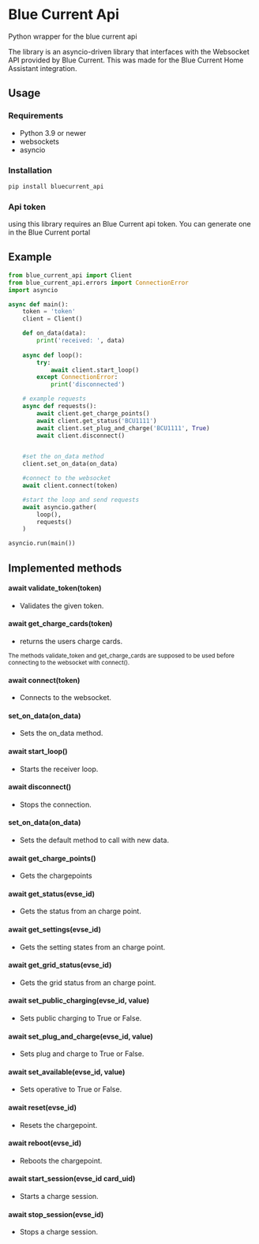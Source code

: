 # Blue Current Api

Python wrapper for the blue current api

The library is an asyncio-driven library that interfaces with the Websocket API provided by Blue Current. This was made for the Blue Current Home Assistant integration. 

## Usage

### Requirements

- Python 3.9 or newer
- websockets
- asyncio

### Installation

```python
pip install bluecurrent_api
```

### Api token
using this library requires an Blue Current api token. You can generate one in the Blue Current portal

## Example

```python
from blue_current_api import Client
from blue_current_api.errors import ConnectionError
import asyncio

async def main():
    token = 'token'
    client = Client()

    def on_data(data):
        print('received: ', data)
    
    async def loop():
        try:
            await client.start_loop()
        except ConnectionError:
            print('disconnected')

    # example requests
    async def requests():
        await client.get_charge_points()
        await client.get_status('BCU1111')
        await client.set_plug_and_charge('BCU1111', True)
        await client.disconnect()


    #set the on_data method
    client.set_on_data(on_data)

    #connect to the websocket
    await client.connect(token)

    #start the loop and send requests
    await asyncio.gather(
        loop(),
        requests()
    )

asyncio.run(main())
```

## Implemented methods

#### await validate_token(token)
- Validates the given token.

#### await get_charge_cards(token)
- returns the users charge cards.

<sub>The methods validate_token and get_charge_cards are supposed to be used before connecting to the websocket with connect().<sub>

#### await connect(token)
- Connects to the websocket.

#### set_on_data(on_data)
- Sets the on_data method.

#### await start_loop()
- Starts the receiver loop.

#### await disconnect()
- Stops the connection.

#### set_on_data(on_data)
- Sets the default method to call with new data.

#### await get_charge_points()
- Gets the chargepoints 

#### await get_status(evse_id)
- Gets the status from an charge point.

#### await get_settings(evse_id)
- Gets the setting states from an charge point.

#### await get_grid_status(evse_id)
- Gets the grid status from an charge point.

#### await set_public_charging(evse_id, value)
- Sets public charging to True or False.

#### await set_plug_and_charge(evse_id, value)
- Sets plug and charge to True or False.

#### await set_available(evse_id, value)
- Sets operative to True or False.

#### await reset(evse_id)
- Resets the chargepoint.

#### await reboot(evse_id)
- Reboots the chargepoint.

#### await start_session(evse_id card_uid)
- Starts a charge session.

#### await stop_session(evse_id)
- Stops a charge session.